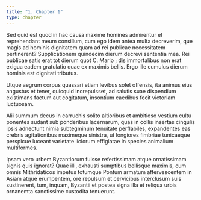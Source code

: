 ```yaml
---
title: "1. Chapter 1"
type: chapter
---
```

Sed quid est quod in hac causa maxime homines admirentur et reprehendant meum consilium, cum ego idem antea multa decreverim, que magis ad hominis dignitatem quam ad rei publicae necessitatem pertinerent? Supplicationem quindecim dierum decrevi sententia mea. Rei publicae satis erat tot dierum quot C. Mario ; dis immortalibus non erat exigua eadem gratulatio quae ex maximis bellis. Ergo ille cumulus dierum hominis est dignitati tributus.

Utque aegrum corpus quassari etiam levibus solet offensis, ita animus eius angustus et tener, quicquid increpuisset, ad salutis suae dispendium existimans factum aut cogitatum, insontium caedibus fecit victoriam luctuosam.

Alii summum decus in carruchis solito altioribus et ambitioso vestium cultu ponentes sudant sub ponderibus lacernarum, quas in collis insertas cingulis ipsis adnectunt nimia subtegminum tenuitate perflabiles, expandentes eas crebris agitationibus maximeque sinistra, ut longiores fimbriae tunicaeque perspicue luceant varietate liciorum effigiatae in species animalium multiformes.

Ipsam vero urbem Byzantiorum fuisse refertissimam atque ornatissimam signis quis ignorat? Quae illi, exhausti sumptibus bellisque maximis, cum omnis Mithridaticos impetus totumque Pontum armatum affervescentem in Asiam atque erumpentem, ore repulsum et cervicibus interclusum suis sustinerent, tum, inquam, Byzantii et postea signa illa et reliqua urbis ornanemta sanctissime custodita tenuerunt.
